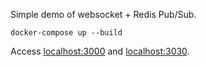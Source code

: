 Simple demo of websocket + Redis Pub/Sub.

```
docker-compose up --build
```

Access [localhost:3000](http://localhost:3000/) and [localhost:3030](http://localhost:3030/).